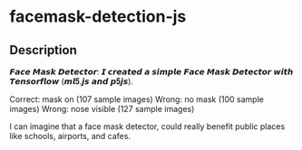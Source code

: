 # facemask-detection-js

## Description

𝙁𝙖𝙘𝙚 𝙈𝙖𝙨𝙠 𝘿𝙚𝙩𝙚𝙘𝙩𝙤𝙧: 𝙄 𝙘𝙧𝙚𝙖𝙩𝙚𝙙 𝙖 𝙨𝙞𝙢𝙥𝙡𝙚 𝙁𝙖𝙘𝙚 𝙈𝙖𝙨𝙠 𝘿𝙚𝙩𝙚𝙘𝙩𝙤𝙧 𝙬𝙞𝙩𝙝 𝙏𝙚𝙣𝙨𝙤𝙧𝙛𝙡𝙤𝙬 (𝙢𝙡𝟓.𝙟𝙨 𝙖𝙣𝙙 𝙥𝟓𝙟𝙨).

Correct: mask on (107 sample images)
Wrong: no mask (100 sample images)
Wrong: nose visible (127 sample images)

I can imagine that a face mask detector, could really benefit public places like schools, airports, and cafes.

